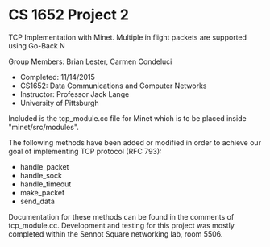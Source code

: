 # CS 1652 Project 2
TCP Implementation with Minet. Multiple in flight packets are supported using Go-Back N

Group Members:
Brian Lester, Carmen Condeluci

- Completed: 11/14/2015
- CS1652: Data Communications and Computer Networks
- Instructor: Professor Jack Lange
- University of Pittsburgh

Included is the tcp_module.cc file for Minet which is to be placed inside "minet/src/modules".

The following methods have been added or modified in order to achieve our goal of implementing TCP protocol (RFC 793):

- handle_packet
- handle_sock
- handle_timeout
- make_packet
- send_data

Documentation for these methods can be found in the comments of tcp_module.cc. 
Development and testing for this project was mostly completed within the Sennot Square networking lab, room 5506.
